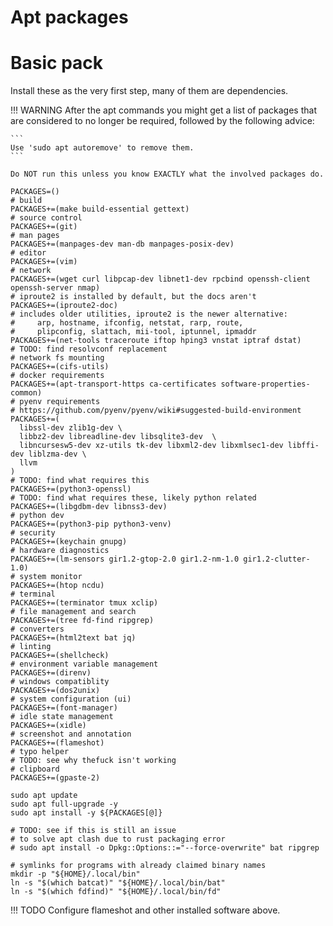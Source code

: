 # Apt packages

# Basic pack

Install these as the very first step, many of them are dependencies.

!!! WARNING
    After the apt commands you might get a list of packages that are considered
    to no longer be required, followed by the following advice:

    ```
    Use 'sudo apt autoremove' to remove them.
    ```

    Do NOT run this unless you know EXACTLY what the involved packages do.

```shell
PACKAGES=()
# build
PACKAGES+=(make build-essential gettext)
# source control
PACKAGES+=(git)
# man pages
PACKAGES+=(manpages-dev man-db manpages-posix-dev)
# editor
PACKAGES+=(vim)
# network
PACKAGES+=(wget curl libpcap-dev libnet1-dev rpcbind openssh-client openssh-server nmap)
# iproute2 is installed by default, but the docs aren't
PACKAGES+=(iproute2-doc)
# includes older utilities, iproute2 is the newer alternative:
#     arp, hostname, ifconfig, netstat, rarp, route,
#     plipconfig, slattach, mii-tool, iptunnel, ipmaddr
PACKAGES+=(net-tools traceroute iftop hping3 vnstat iptraf dstat)
# TODO: find resolvconf replacement
# network fs mounting
PACKAGES+=(cifs-utils)
# docker requirements
PACKAGES+=(apt-transport-https ca-certificates software-properties-common)
# pyenv requirements
# https://github.com/pyenv/pyenv/wiki#suggested-build-environment
PACKAGES+=(
  libssl-dev zlib1g-dev \
  libbz2-dev libreadline-dev libsqlite3-dev  \
  libncursesw5-dev xz-utils tk-dev libxml2-dev libxmlsec1-dev libffi-dev liblzma-dev \
  llvm
)
# TODO: find what requires this
PACKAGES+=(python3-openssl)
# TODO: find what requires these, likely python related
PACKAGES+=(libgdbm-dev libnss3-dev)
# python dev
PACKAGES+=(python3-pip python3-venv)
# security
PACKAGES+=(keychain gnupg)
# hardware diagnostics
PACKAGES+=(lm-sensors gir1.2-gtop-2.0 gir1.2-nm-1.0 gir1.2-clutter-1.0)
# system monitor
PACKAGES+=(htop ncdu)
# terminal
PACKAGES+=(terminator tmux xclip)
# file management and search
PACKAGES+=(tree fd-find ripgrep)
# converters
PACKAGES+=(html2text bat jq)
# linting
PACKAGES+=(shellcheck)
# environment variable management
PACKAGES+=(direnv)
# windows compatiblity
PACKAGES+=(dos2unix)
# system configuration (ui)
PACKAGES+=(font-manager)
# idle state management
PACKAGES+=(xidle)
# screenshot and annotation
PACKAGES+=(flameshot)
# typo helper
# TODO: see why thefuck isn't working
# clipboard
PACKAGES+=(gpaste-2)

sudo apt update
sudo apt full-upgrade -y
sudo apt install -y ${PACKAGES[@]}

# TODO: see if this is still an issue
# to solve apt clash due to rust packaging error
# sudo apt install -o Dpkg::Options::="--force-overwrite" bat ripgrep

# symlinks for programs with already claimed binary names
mkdir -p "${HOME}/.local/bin"
ln -s "$(which batcat)" "${HOME}/.local/bin/bat"
ln -s "$(which fdfind)" "${HOME}/.local/bin/fd"
```

!!! TODO
    Configure flameshot and other installed software above.

